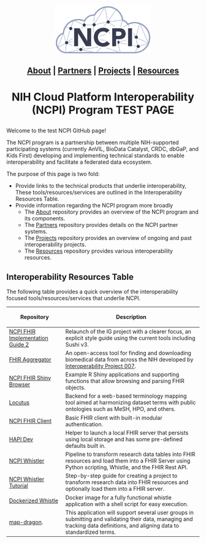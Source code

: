 <p align="center"><img src="https://github.com/NCPITest/.github/blob/main/profile/ncpi-logo-close-crop.png" width="250" alt="NCPI Logo"/></p>

<div align="center">
  <h2>
    <a href="https://github.com/NCPITest/About">About</a> |
    <a href="https://github.com/NCPITest/Partners">Partners</a> |
    <a href="https://github.com/NCPITest/Projects">Projects</a> |
    <a href="https://github.com/NCPITest/Resources">Resources</a>
  </h2>
</div>

# <p align="center"> NIH Cloud Platform Interoperability (NCPI) Program TEST PAGE  </p>

Welcome to the test NCPI GitHub page! 

The NCPI program is a partnership between multiple NIH-supported participating systems (currently AnVIL, BioData Catalyst, CRDC, dbGaP, and Kids First) developing and implementing technical standards to enable interoperability and facilitate a federated data ecosystem. 

The purpose of this page is two fold: 
  - Provide links to the technical products that underlie interoperability, These tools/resources/services are outlined in the Interoperability Resources Table.
  - Provide information regarding the NCPI program more broadly
    - The [About](https://github.com/NCPITest/About) repository provides an overview of the NCPI program and its components.
    - The [Partners](https://github.com/NCPITest/Partners) repository provides details on the NCPI partner systems.
    - The [Projects](https://github.com/NCPITest/Projects) repository provides an overview of ongoing and past interoperability projects.
    - The [Resources](https://github.com/NCPITest/Resources) repository provides various interoperability resources. 
  

## Interoperability Resources Table

The following table provides a quick overview of the interoperability focused tools/resources/services that underlie NCPI. 

| <p align="center">Repository</p> | <p align="center">Description</p> |
|--------|---------------|
| [NCPI FHIR Implementation Guide 2](https://github.com/NIH-NCPI/ncpi-fhir-ig-2?tab=readme-ov-file) | Relaunch of the IG project with a clearer focus, an explicit style guide using the current tools including Sushi v3. |
| [FHIR Aggregator](https://fhir-aggregator.github.io/) | An open-access tool for finding and downloading biomedical data from across the NIH developed by [Interoperability Project 007](https://github.com/NIH-NCPI/Interoperability-Projects/blob/main/Project%20Descriptions/Connecting%20FHIR%2C%20the%20CDA%2C%20and%20DRS%20Across%20NIH%20Cloud%20Resources.md).  | 
| [NCPI FHIR Shiny Browser](https://github.com/NIH-NCPI/ncpi-fhir-shiny-browser) | Example R Shiny applications and supporting functions that allow browsing and parsing FHIR objects. |
| [Locutus](https://github.com/NIH-NCPI/locutus) | Backend for a web-based terminology mapping tool aimed at harmonizing dataset terms with public ontologies such as MeSH, HPO, and others. |
| [NCPI FHIR Client](https://github.com/NIH-NCPI/ncpi-fhir-client) | Basic FHIR client with built-in modular authentication. |
| [HAPI Dev](https://github.com/NIH-NCPI/HAPI-Dev) | Helper to launch a local FHIR server that persists using local storage and has some pre-defined defaults built in. |
| [NCPI Whistler](https://github.com/NIH-NCPI/ncpi-whistler) | Pipeline to transform research data tables into FHIR resources and load them into a FHIR Server using Python scripting, Whistle, and the FHIR Rest API. |
| [NCPI Whistler Tutorial](https://github.com/NIH-NCPI/NCPI-Whistler-Tutorial) | Step-by-step guide for creating a project to transform research data into FHIR resources and optionally load them into a FHIR server. |
| [Dockerized Whistle](https://github.com/NIH-NCPI/dockerized-whistle) | Docker image for a fully functional whistle application with a shell script for easy execution. |
| [map-dragon](https://github.com/NIH-NCPI/map-dragon).| This application will support several user groups in submitting and validating their data, managing and tracking data definitions, and aligning data to standardized terms.|




